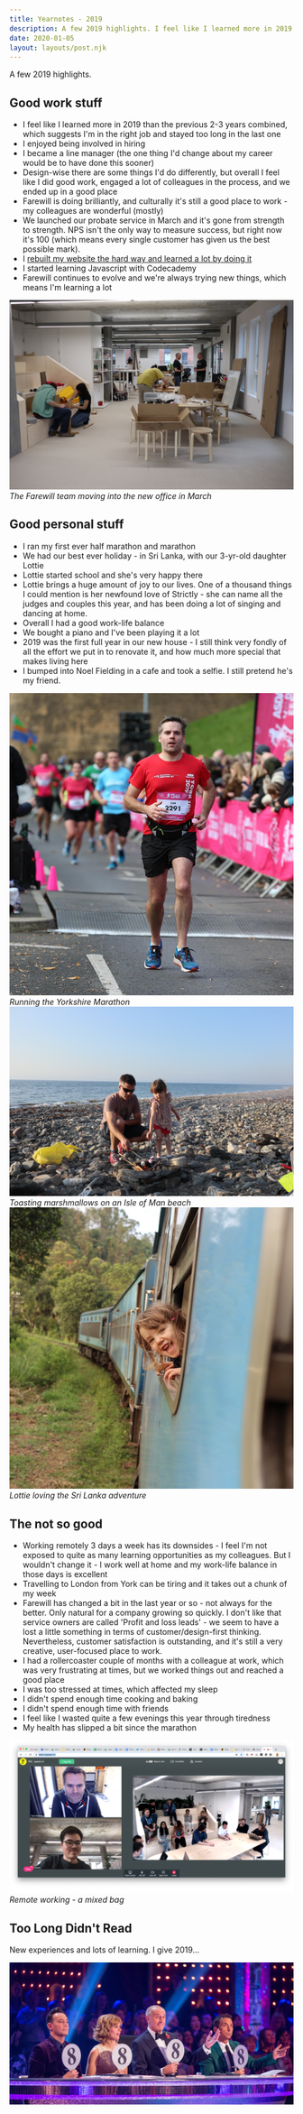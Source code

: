 ```yaml
---
title: Yearnotes - 2019
description: A few 2019 highlights. I feel like I learned more in 2019 than the previous 2-3 years combined, which suggests...
date: 2020-01-05
layout: layouts/post.njk
---
```


A few 2019 highlights.

## Good work stuff

- I feel like I learned more in 2019 than the previous 2-3 years combined, which suggests I'm in the right job and stayed too long in the last one
- I enjoyed being involved in hiring
- I became a line manager (the one thing I'd change about my career would be to have done this sooner)
- Design-wise there are some things I'd do differently, but overall I feel like I did good work, engaged a lot of colleagues in the process, and we ended up in a good place
- Farewill is doing brilliantly, and culturally it's still a good place to work - my colleagues are wonderful (mostly)
- We launched our probate service in March and it's gone from strength to strength. NPS isn't the only way to measure success, but right now it's 100 (which means every single customer has given us the best possible mark).
- I [rebuilt my website the hard way and learned a lot by doing it](/posts/i-rebuilt-my-website-the-hard-way/)
- I started learning Javascript with Codecademy
- Farewill continues to evolve and we're always trying new things, which means I'm learning a lot

![Farewill office move](/img/farewill-office-move.JPG)<em>The Farewill team moving into the new office in March</em>

## Good personal stuff

- I ran my first ever half marathon and marathon
- We had our best ever holiday - in Sri Lanka, with our 3-yr-old daughter Lottie
- Lottie started school and she's very happy there
- Lottie brings a huge amount of joy to our lives. One of a thousand things I could mention is her newfound love of Strictly - she can name all the judges and couples this year, and has been doing a lot of singing and dancing at home. 
- Overall I had a good work-life balance
- We bought a piano and I've been playing it a lot
- 2019 was the first full year in our new house - I still think very fondly of all the effort we put in to renovate it, and how much more special that makes living here
- I bumped into Noel Fielding in a cafe and took a selfie. I still pretend he's my friend.

![Yorkshire Marathon](/img/yorkshire-marathon.jpeg)<em>Running the Yorkshire Marathon</em>
![Marshmallows on a beach](/img/isle-of-man-beach.jpg)<em>Toasting marshmallows on an Isle of Man beach</em>
![Lottie in Sri Lanka](/img/sri-lanka.jpg)<em>Lottie loving the Sri Lanka adventure</em>


## The not so good

- Working remotely 3 days a week has its downsides - I feel I'm not exposed to quite as many learning opportunities as my colleagues. But I wouldn't change it - I work well at home and my work-life balance in those days is excellent
- Travelling to London from York can be tiring and it takes out a chunk of my week
- Farewill has changed a bit in the last year or so - not always for the better. Only natural for a company growing so quickly. I don't like that service owners are called 'Profit and loss leads' - we seem to have a lost a little something in terms of customer/design-first thinking. Nevertheless, customer satisfaction is outstanding, and it's still a very creative, user-focused place to work.
- I had a rollercoaster couple of months with a colleague at work, which was very frustrating at times, but we worked things out and reached a good place
- I was too stressed at times, which affected my sleep
- I didn't spend enough time cooking and baking
- I didn't spend enough time with friends
- I feel like I wasted quite a few evenings this year through tiredness
- My health has slipped a bit since the marathon

![Remote working](/img/remote-working-screenshot.jpg)<em>Remote working - a mixed bag</em>

## Too Long Didn't Read

New experiences and lots of learning. I give 2019...

![Strictly judges score 8](/img/strictly-score-8.jpg)
